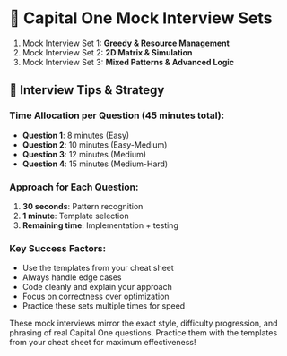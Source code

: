 # 📝 Capital One Mock Interview Sets

1. Mock Interview Set 1: **Greedy & Resource Management**
2. Mock Interview Set 2: **2D Matrix & Simulation**
3. Mock Interview Set 3: **Mixed Patterns & Advanced Logic**


## 🎯 Interview Tips & Strategy

### **Time Allocation per Question (45 minutes total):**
- **Question 1**: 8 minutes (Easy)
- **Question 2**: 10 minutes (Easy-Medium) 
- **Question 3**: 12 minutes (Medium)
- **Question 4**: 15 minutes (Medium-Hard)

### **Approach for Each Question:**
1. **30 seconds**: Pattern recognition
2. **1 minute**: Template selection  
3. **Remaining time**: Implementation + testing

### **Key Success Factors:**
- Use the templates from your cheat sheet
- Always handle edge cases
- Code cleanly and explain your approach
- Focus on correctness over optimization
- Practice these sets multiple times for speed

These mock interviews mirror the exact style, difficulty progression, and phrasing of real Capital One questions. Practice them with the templates from your cheat sheet for maximum effectiveness!